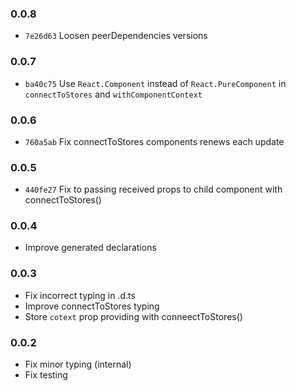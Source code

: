 ### 0.0.8
- `7e26d63` Loosen peerDependencies versions

### 0.0.7
- `ba40c75` Use `React.Component` instead of `React.PureComponent` in `connectToStores` and `withComponentContext`

### 0.0.6
- `760a5ab` Fix connectToStores components renews each update

### 0.0.5
- `440fe27` Fix to passing received props to child component with connectToStores()

### 0.0.4
- Improve generated declarations

### 0.0.3
- Fix incorrect typing in .d.ts
- Improve connectToStores typing
- Store `cotext` prop providing with conneectToStores()

### 0.0.2
- Fix minor typing (internal)
- Fix testing

